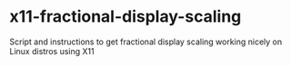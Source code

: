 # x11-fractional-display-scaling
Script and instructions to get fractional display scaling working nicely on Linux distros using X11

